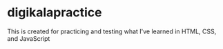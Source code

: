 # digikalapractice
This is created for practicing and testing what I've learned in HTML, CSS, and JavaScript

